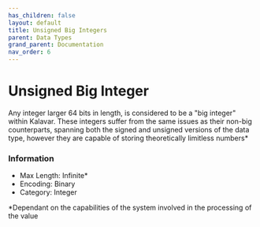 ```yaml
---
has_children: false
layout: default
title: Unsigned Big Integers
parent: Data Types
grand_parent: Documentation
nav_order: 6
---
```

# Unsigned Big Integer
Any integer larger 64 bits in length, is considered to be a "big integer" within Kalavar. These integers suffer from the same issues as their non-big counterparts, spanning both the signed and unsigned versions of the data type, however they are capable of storing theoretically limitless numbers*

### Information
- Max Length: Infinite*
- Encoding: Binary
- Category: Integer

*Dependant on the capabilities of the system involved in the processing of the value